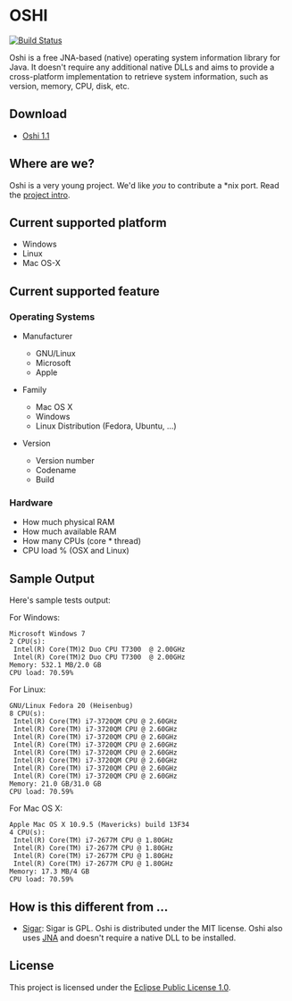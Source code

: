 OSHI
====

[![Build Status](https://travis-ci.org/dblock/oshi.svg)](https://travis-ci.org/dblock/oshi)

Oshi is a free JNA-based (native) operating system information library for Java. It doesn't require any additional native DLLs and aims to provide a cross-platform implementation to retrieve system information, such as version, memory, CPU, disk, etc.

Download
--------

* [Oshi 1.1](http://code.dblock.org/downloads/oshi/oshi-1.1.zip)

Where are we?
-------------

Oshi is a very young project. We'd like *you* to contribute a *nix port. Read the [project intro](http://code.dblock.org/introducing-oshi-operating-system-and-hardware-information-java).

Current supported platform
--------------------------

- Windows
- Linux
- Mac OS-X

Current supported feature
-------------------------

### Operating Systems ###

* Manufacturer
  - GNU/Linux
  - Microsoft
  - Apple

* Family
  - Mac OS X
  - Windows
  - Linux Distribution (Fedora, Ubuntu, ...)

* Version
  - Version number
  - Codename
  - Build

### Hardware ###

* How much physical RAM
* How much available RAM
* How many CPUs (core * thread)
* CPU load % (OSX and Linux)

Sample Output
-------------

Here's sample tests output:

For Windows:

```
Microsoft Windows 7
2 CPU(s):
 Intel(R) Core(TM)2 Duo CPU T7300  @ 2.00GHz
 Intel(R) Core(TM)2 Duo CPU T7300  @ 2.00GHz
Memory: 532.1 MB/2.0 GB
CPU load: 70.59%
```

For Linux:

```
GNU/Linux Fedora 20 (Heisenbug)
8 CPU(s):
 Intel(R) Core(TM) i7-3720QM CPU @ 2.60GHz
 Intel(R) Core(TM) i7-3720QM CPU @ 2.60GHz
 Intel(R) Core(TM) i7-3720QM CPU @ 2.60GHz
 Intel(R) Core(TM) i7-3720QM CPU @ 2.60GHz
 Intel(R) Core(TM) i7-3720QM CPU @ 2.60GHz
 Intel(R) Core(TM) i7-3720QM CPU @ 2.60GHz
 Intel(R) Core(TM) i7-3720QM CPU @ 2.60GHz
 Intel(R) Core(TM) i7-3720QM CPU @ 2.60GHz
Memory: 21.0 GB/31.0 GB
CPU load: 70.59%
```

For Mac OS X:

```
Apple Mac OS X 10.9.5 (Mavericks) build 13F34
4 CPU(s):
 Intel(R) Core(TM) i7-2677M CPU @ 1.80GHz
 Intel(R) Core(TM) i7-2677M CPU @ 1.80GHz
 Intel(R) Core(TM) i7-2677M CPU @ 1.80GHz
 Intel(R) Core(TM) i7-2677M CPU @ 1.80GHz
Memory: 17.3 MB/4 GB
CPU load: 70.59%
```

How is this different from ...
------------------------------

* [Sigar](http://www.hyperic.com/products/sigar): Sigar is GPL. Oshi is distributed under the MIT license. Oshi also uses [JNA](https://github.com/twall/jna) and doesn't require a native DLL to be installed.

License
-------

This project is licensed under the [Eclipse Public License 1.0](LICENSE.txt).
